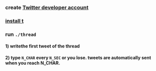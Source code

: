 ### create [Twitter developer account](https://developer.twitter.com/en/apply-for-access)

### [install t](https://github.com/sferik/t)

### run ```./thread```

#### 1) writethe first tweet of the thread

#### 2) type `N_CHAR` every `N_SEC` or you lose. tweets are automatically sent when you reach N_CHAR.
